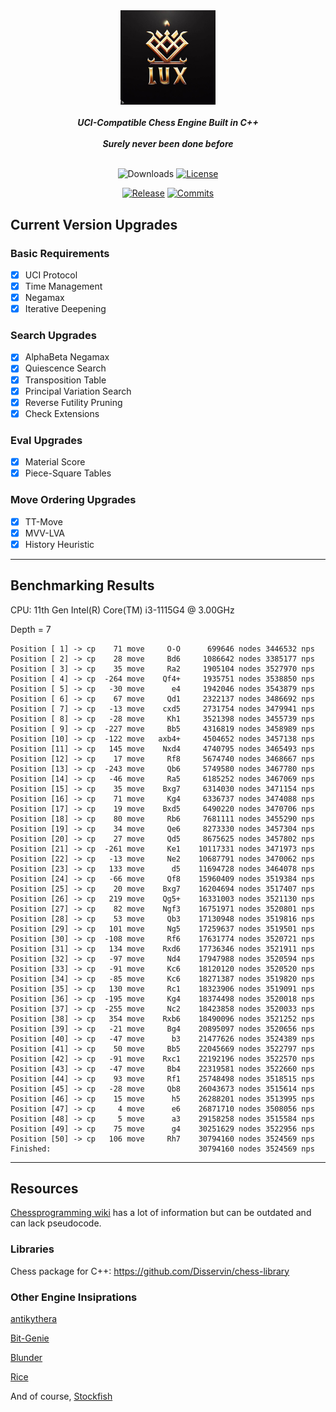 <div align="center">

  <img src="./img/logo.jpg" width="30%">
  <br>
  <br>
  <b><i>UCI-Compatible Chess Engine Built in C++</i></b>
  <br>
  <br>
  <b><i>Surely never been done before</i></b>
  <br>
  <br>

  ![Downloads][downloads-badge]
  [![License][license-badge]][license-link]
  
  [![Release][release-badge]][release-link]
  [![Commits][commits-badge]][commits-link]

</div>

## Current Version Upgrades

### Basic Requirements

 - [x] UCI Protocol
 - [x] Time Management
 - [x] Negamax
 - [x] Iterative Deepening

### Search Upgrades

 - [x] AlphaBeta Negamax
 - [x] Quiescence Search
 - [x] Transposition Table
 - [x] Principal Variation Search
 - [x] Reverse Futility Pruning
 - [x] Check Extensions

### Eval Upgrades

 - [x] Material Score
 - [x] Piece-Square Tables

### Move Ordering Upgrades

 - [x] TT-Move
 - [x] MVV-LVA
 - [x] History Heuristic

---

## Benchmarking Results
CPU: 11th Gen Intel(R) Core(TM) i3-1115G4 @ 3.00GHz

Depth = 7
```
Position [ 1] -> cp    71 move     O-O      699646 nodes 3446532 nps
Position [ 2] -> cp    28 move     Bd6     1086642 nodes 3385177 nps
Position [ 3] -> cp    35 move     Ra2     1905104 nodes 3527970 nps
Position [ 4] -> cp  -264 move    Qf4+     1935751 nodes 3538850 nps
Position [ 5] -> cp   -30 move      e4     1942046 nodes 3543879 nps
Position [ 6] -> cp    67 move     Qd1     2322137 nodes 3486692 nps
Position [ 7] -> cp   -13 move    cxd5     2731754 nodes 3479941 nps
Position [ 8] -> cp   -28 move     Kh1     3521398 nodes 3455739 nps
Position [ 9] -> cp  -227 move     Bb5     4316819 nodes 3458989 nps
Position [10] -> cp  -122 move   axb4+     4504652 nodes 3457138 nps
Position [11] -> cp   145 move    Nxd4     4740795 nodes 3465493 nps
Position [12] -> cp    17 move     Rf8     5674740 nodes 3468667 nps
Position [13] -> cp  -243 move     Qb6     5749580 nodes 3467780 nps
Position [14] -> cp   -46 move     Ra5     6185252 nodes 3467069 nps
Position [15] -> cp    35 move    Bxg7     6314030 nodes 3471154 nps
Position [16] -> cp    71 move     Kg4     6336737 nodes 3474088 nps
Position [17] -> cp    19 move    Bxd5     6490220 nodes 3470706 nps
Position [18] -> cp    80 move     Rb6     7681111 nodes 3455290 nps
Position [19] -> cp    34 move     Qe6     8273330 nodes 3457304 nps
Position [20] -> cp    27 move     Qd5     8675625 nodes 3457802 nps
Position [21] -> cp  -261 move     Ke1    10117331 nodes 3471973 nps
Position [22] -> cp   -13 move     Ne2    10687791 nodes 3470062 nps
Position [23] -> cp   133 move      d5    11694728 nodes 3464078 nps
Position [24] -> cp   -66 move     Qf8    15960409 nodes 3519384 nps
Position [25] -> cp    20 move    Bxg7    16204694 nodes 3517407 nps
Position [26] -> cp   219 move    Qg5+    16331003 nodes 3521130 nps
Position [27] -> cp    82 move    Ngf3    16751971 nodes 3520801 nps
Position [28] -> cp    53 move     Qb3    17130948 nodes 3519816 nps
Position [29] -> cp   101 move     Ng5    17259637 nodes 3519501 nps
Position [30] -> cp  -108 move     Rf6    17631774 nodes 3520721 nps
Position [31] -> cp   134 move    Rxd6    17736346 nodes 3521911 nps
Position [32] -> cp   -97 move     Nd4    17947988 nodes 3520594 nps
Position [33] -> cp   -91 move     Kc6    18120120 nodes 3520520 nps
Position [34] -> cp   -85 move     Kc6    18271387 nodes 3519820 nps
Position [35] -> cp   130 move     Rc1    18323906 nodes 3519091 nps
Position [36] -> cp  -195 move     Kg4    18374498 nodes 3520018 nps
Position [37] -> cp  -255 move     Nc2    18423858 nodes 3520033 nps
Position [38] -> cp   354 move    Rxb6    18490096 nodes 3521252 nps
Position [39] -> cp   -21 move     Bg4    20895097 nodes 3520656 nps
Position [40] -> cp   -47 move      b3    21477626 nodes 3524389 nps
Position [41] -> cp    50 move     Bb5    22045669 nodes 3522797 nps
Position [42] -> cp   -91 move    Rxc1    22192196 nodes 3522570 nps
Position [43] -> cp   -47 move     Bb4    22319581 nodes 3522660 nps
Position [44] -> cp    93 move     Rf1    25748498 nodes 3518515 nps
Position [45] -> cp   -28 move     Qb8    26043673 nodes 3515614 nps
Position [46] -> cp    15 move      h5    26288201 nodes 3513995 nps
Position [47] -> cp     4 move      e6    26871710 nodes 3508056 nps
Position [48] -> cp     5 move      a3    29158258 nodes 3515584 nps
Position [49] -> cp    75 move      g4    30251629 nodes 3522956 nps
Position [50] -> cp   106 move     Rh7    30794160 nodes 3524569 nps
Finished:                                 30794160 nodes 3524569 nps
```
---

## Resources

[Chessprogramming wiki](https://www.chessprogramming.org/Main_Page) has a lot of information but can be outdated and can lack pseudocode.

### Libraries 

Chess package for C++: https://github.com/Disservin/chess-library

### Other Engine Insiprations

[antikythera](https://github.com/0hq/antikythera)

[Bit-Genie](https://github.com/Aryan1508/Bit-Genie)

[Blunder](https://github.com/algerbrex/blunder)

[Rice](https://github.com/rafid-dev/rice)

And of course, [Stockfish](https://github.com/official-stockfish/Stockfish)


[downloads-badge]:https://img.shields.io/github/downloads/Sidhant-Roymoulik/Lux/total?color=success&style=for-the-badge

[license-badge]:https://img.shields.io/github/license/Sidhant-Roymoulik/Lux?style=for-the-badge&label=license&color=success
[license-link]:https://github.com/Sidhant-Roymoulik/Lux/blob/main/LICENSE
[release-badge]:https://img.shields.io/github/v/release/Sidhant-Roymoulik/Lux?style=for-the-badge&label=official%20release
[release-link]:https://github.com/Sidhant-Roymoulik/Lux/releases/latest
[commits-badge]:https://img.shields.io/github/commits-since/Sidhant-Roymoulik/Lux/latest?style=for-the-badge
[commits-link]:https://github.com/Sidhant-Roymoulik/Lux/commits/main